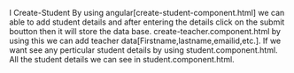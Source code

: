 I Create-Student By using angular[create-student-component.html] we can able to add student details and after entering the details click on the submit boutton then it will store the data base.
create-teacher.component.html by using this we can add teacher data[Firstname,lastname,emailid,etc.].
If we want see any perticular student details by using student.component.html.
All the student details we can see in student.component.html.
